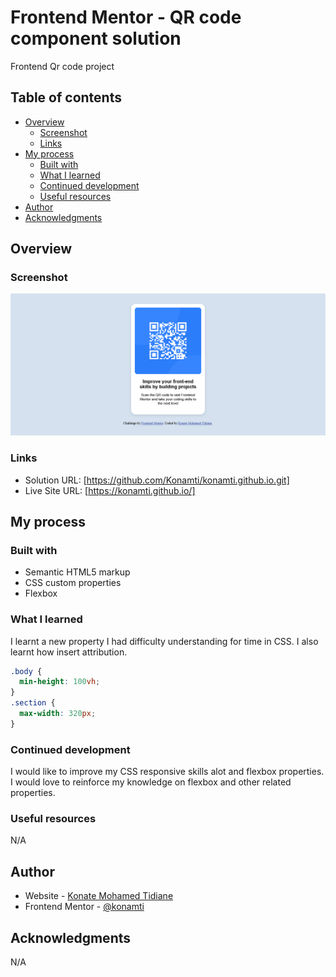 # Frontend Mentor - QR code component solution

Frontend Qr code project

## Table of contents

- [Overview](#overview)
  - [Screenshot](#screenshot)
  - [Links](#links)
- [My process](#my-process)
  - [Built with](#built-with)
  - [What I learned](#what-i-learned)
  - [Continued development](#continued-development)
  - [Useful resources](#useful-resources)
- [Author](#author)
- [Acknowledgments](#acknowledgments)

## Overview

### Screenshot

![](./qrCodeProjectScreenshoot.png)

### Links

- Solution URL: [https://github.com/Konamti/konamti.github.io.git]
- Live Site URL: [https://konamti.github.io/]

## My process

### Built with

- Semantic HTML5 markup
- CSS custom properties
- Flexbox

### What I learned

I learnt a new property I had difficulty understanding for time in CSS. I also learnt how insert attribution.

```css
.body {
  min-height: 100vh;
}
.section {
  max-width: 320px;
}
```

### Continued development

I would like to improve my CSS responsive skills alot and flexbox properties. I would love to reinforce my knowledge on flexbox and other related properties.

### Useful resources

N/A

## Author

- Website - [Konate Mohamed Tidiane](https://github.com/Konamti/konamti.github.io.gi)
- Frontend Mentor - [@konamti](https://www.frontendmentor.io/profile/konamti)

## Acknowledgments

N/A
